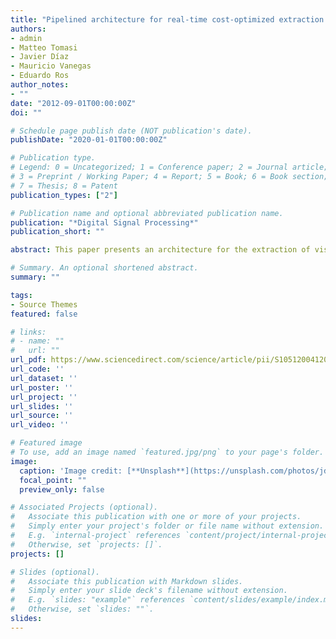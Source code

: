 ```yaml
---
title: "Pipelined architecture for real-time cost-optimized extraction of visual primitives based on FPGAs"
authors:
- admin
- Matteo Tomasi
- Javier Díaz
- Mauricio Vanegas
- Eduardo Ros
author_notes:
- ""
date: "2012-09-01T00:00:00Z"
doi: ""

# Schedule page publish date (NOT publication's date).
publishDate: "2020-01-01T00:00:00Z"

# Publication type.
# Legend: 0 = Uncategorized; 1 = Conference paper; 2 = Journal article;
# 3 = Preprint / Working Paper; 4 = Report; 5 = Book; 6 = Book section;
# 7 = Thesis; 8 = Patent
publication_types: ["2"]

# Publication name and optional abbreviated publication name.
publication: "*Digital Signal Processing*"
publication_short: ""

abstract: This paper presents an architecture for the extraction of visual primitives on chip: energy, orientation, disparity, and optical flow. This cost-optimized architecture processes in real time high-resolution images for real-life applications. In fact, we present a versatile architecture that may be customized for different performance requirements depending on the target application. In this case, dedicated hardware and its potential on-chip implementation on FPGA devices become an efficient solution. We have developed a multi-scale approach for the computation of the gradient-based primitives. Gradient-based methods are very popular in the literature because they provide a very competitive accuracy vs. efficiency trade-off. The hardware implementation of the system is performed using superscalar fine-grain pipelines to exploit the maximum degree of parallelism provided by the FPGA. The system reaches 350 and 270 VGA frames per second (fps) for the disparity and optical flow computations respectively in their mono-scale version and up to 32 fps for the multi-scale scheme extracting all the described features in parallel. In this work we also analyze the performance in accuracy and hardware resources of the proposed implementation.

# Summary. An optional shortened abstract.
summary: ""

tags:
- Source Themes
featured: false

# links:
# - name: ""
#   url: ""
url_pdf: https://www.sciencedirect.com/science/article/pii/S1051200412002369
url_code: ''
url_dataset: ''
url_poster: ''
url_project: ''
url_slides: ''
url_source: ''
url_video: ''

# Featured image
# To use, add an image named `featured.jpg/png` to your page's folder. 
image:
  caption: 'Image credit: [**Unsplash**](https://unsplash.com/photos/jdD8gXaTZsc)'
  focal_point: ""
  preview_only: false

# Associated Projects (optional).
#   Associate this publication with one or more of your projects.
#   Simply enter your project's folder or file name without extension.
#   E.g. `internal-project` references `content/project/internal-project/index.md`.
#   Otherwise, set `projects: []`.
projects: []

# Slides (optional).
#   Associate this publication with Markdown slides.
#   Simply enter your slide deck's filename without extension.
#   E.g. `slides: "example"` references `content/slides/example/index.md`.
#   Otherwise, set `slides: ""`.
slides:
---
```


